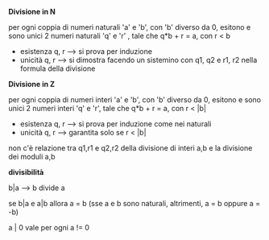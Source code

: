 **Divisione in N**

per ogni coppia di numeri naturali 'a' e 'b', con 'b' diverso da 0, esitono e sono unici 2 numeri naturali 'q' e 'r' , tale che q*b + r = a, con r < b

* esistenza q, r --> si prova per induzione
* unicità q, r   --> si dimostra facendo un sistemino con q1, q2 e r1, r2 nella formula della divisione

**Divisione in Z**

per ogni coppia di numeri interi 'a' e 'b', con 'b' diverso da 0, esitono e sono unici 2 numeri interi 'q' e 'r', tale che q*b + r = a, con r < \|b\|

* esistenza q, r --> si prova per induzione come nei naturali
* unicità q, r  --> garantita solo se r < \|b\|

non c'è relazione tra q1,r1 e q2,r2 della divisione di interi a,b e la divisione dei moduli a,b

**divisibilità**

b\|a --> b divide a

se b\|a e a\|b allora a = b (sse a e b sono naturali, altrimenti, a = b oppure a = -b)

a \| 0 vale per ogni a != 0
